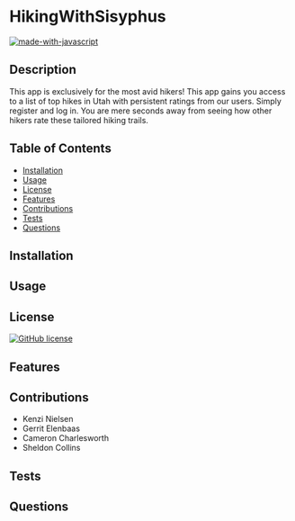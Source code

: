 # HikingWithSisyphus

[![made-with-javascript](https://img.shields.io/badge/Made%20with-JavaScript-1f425f.svg)](https://www.javascript.com)


## Description 

This app is exclusively for the most avid hikers! This app gains you access to a list of top hikes in Utah with persistent ratings from our users. Simply register and log in. You are mere seconds away from seeing how other hikers rate these tailored hiking trails.


## Table of Contents 


* [Installation](#installation)
* [Usage](#usage)
* [License](#license)
* [Features](#features)
* [Contributions](#contributions)
* [Tests](#tests)
* [Questions](#questions)


## Installation



## Usage 



## License


[![GitHub license](https://img.shields.io/github/license/Naereen/StrapDown.js.svg)](https://github.com/Naereen/StrapDown.js/blob/master/LICENSE)


## Features



## Contributions

* Kenzi Nielsen
* Gerrit Elenbaas
* Cameron Charlesworth
* Sheldon Collins

## Tests



## Questions




